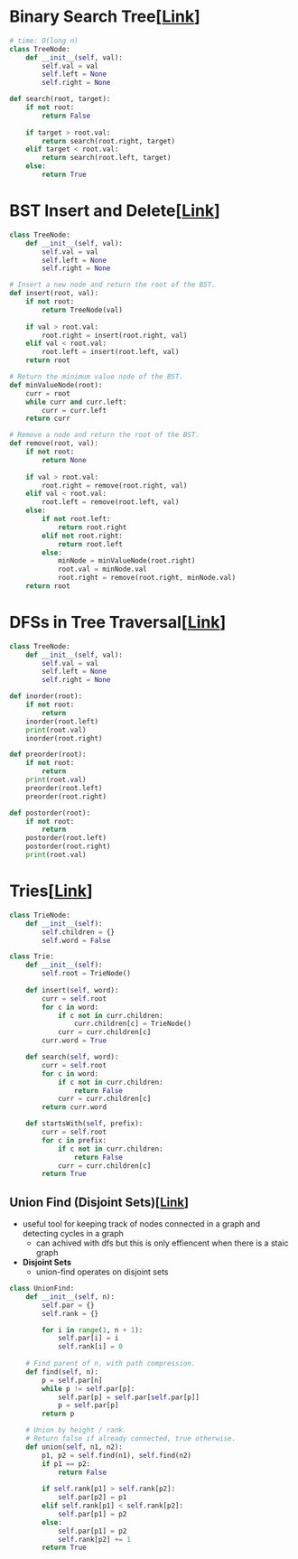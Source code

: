 # Binary Search Tree[[Link](https://neetcode.io/courses/dsa-for-beginners/17)]

```python
# time: O(long n)
class TreeNode:
    def __init__(self, val):
        self.val = val
        self.left = None
        self.right = None

def search(root, target):
    if not root:
        return False
    
    if target > root.val:
        return search(root.right, target)
    elif target < root.val:
        return search(root.left, target)
    else:
        return True
```

# BST Insert and Delete[[Link](https://neetcode.io/courses/dsa-for-beginners/18)]

```python
class TreeNode:
    def __init__(self, val):
        self.val = val
        self.left = None
        self.right = None

# Insert a new node and return the root of the BST.
def insert(root, val):
    if not root:
        return TreeNode(val)
    
    if val > root.val:
        root.right = insert(root.right, val)
    elif val < root.val:
        root.left = insert(root.left, val)
    return root

# Return the minimum value node of the BST.
def minValueNode(root):
    curr = root
    while curr and curr.left:
        curr = curr.left
    return curr

# Remove a node and return the root of the BST.
def remove(root, val):
    if not root:
        return None
    
    if val > root.val:
        root.right = remove(root.right, val)
    elif val < root.val:
        root.left = remove(root.left, val)
    else:
        if not root.left:
            return root.right
        elif not root.right:
            return root.left
        else:
            minNode = minValueNode(root.right)
            root.val = minNode.val
            root.right = remove(root.right, minNode.val)
    return root

```

# DFSs in Tree Traversal[[Link](https://neetcode.io/courses/dsa-for-beginners/19)]

```python
class TreeNode:
    def __init__(self, val):
        self.val = val
        self.left = None
        self.right = None

def inorder(root):
    if not root:
        return    
    inorder(root.left)
    print(root.val)
    inorder(root.right)

def preorder(root):
    if not root:
        return    
    print(root.val)
    preorder(root.left)
    preorder(root.right)

def postorder(root):
    if not root:
        return    
    postorder(root.left)
    postorder(root.right)
    print(root.val)
```

# Tries[[Link](https://neetcode.io/courses/advanced-algorithms/6)]

```python
class TrieNode:
    def __init__(self):
        self.children = {}
        self.word = False

class Trie:
    def __init__(self):
        self.root = TrieNode()
    
    def insert(self, word):
        curr = self.root
        for c in word:
            if c not in curr.children:
                curr.children[c] = TrieNode()
            curr = curr.children[c]
        curr.word = True

    def search(self, word):
        curr = self.root
        for c in word:
            if c not in curr.children:
                return False
            curr = curr.children[c]
        return curr.word

    def startsWith(self, prefix):
        curr = self.root
        for c in prefix:
            if c not in curr.children:
                return False
            curr = curr.children[c]
        return True

```

## Union Find (Disjoint Sets)[[Link](https://neetcode.io/courses/advanced-algorithms/7)]

- useful tool for keeping track of nodes connected in a graph and detecting cycles in a graph
    - can achived with dfs but this is only effiencent when there is a staic graph
- __Disjoint Sets__
    - union-find operates on disjoint sets

```python
class UnionFind:
    def __init__(self, n):
        self.par = {}
        self.rank = {}

        for i in range(1, n + 1):
            self.par[i] = i
            self.rank[i] = 0
    
    # Find parent of n, with path compression.
    def find(self, n):
        p = self.par[n]
        while p != self.par[p]:
            self.par[p] = self.par[self.par[p]]
            p = self.par[p]
        return p

    # Union by height / rank.
    # Return false if already connected, true otherwise.
    def union(self, n1, n2):
        p1, p2 = self.find(n1), self.find(n2)
        if p1 == p2:
            return False
        
        if self.rank[p1] > self.rank[p2]:
            self.par[p2] = p1
        elif self.rank[p1] < self.rank[p2]:
            self.par[p1] = p2
        else:
            self.par[p1] = p2
            self.rank[p2] += 1
        return True
```
